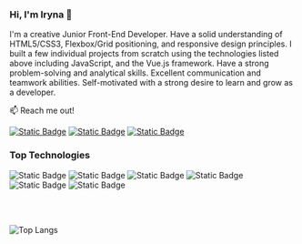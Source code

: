 ### Hi, I'm Iryna 👋

I'm a creative Junior Front-End Developer. Have a solid understanding of HTML5/CSS3, Flexbox/Grid positioning, and responsive design principles. I built a few individual projects from scratch using the technologies listed above including JavaScript, and the Vue.js framework. Have a strong problem-solving and analytical skills. Excellent communication and teamwork abilities. Self-motivated with a strong desire to learn and grow as a developer.

📫 Reach me out!

[![Static Badge](https://img.shields.io/badge/Iryna_Kryvokhyzha-3399FF?style=flat&logo=LinkedIn&link=https://www.linkedin.com/in/iryna-kryvokhyzha-373506282/)](https://www.linkedin.com/in/iryna-kryvokhyzha-373506282/)
[![Static Badge](https://img.shields.io/badge/Iryna_Kryvokhyzha-BB001B?style=flat&logo=Gmail&logoColor=white&link=mailto:irynakryvokhyzha@gmail.com)](mailto:irynakryvokhyzha@gmail.com)
[![Static Badge](https://img.shields.io/badge/Iryna_Kryvokhyzha-0088cc?style=flat&logo=Telegram&logoColor=white&link=https://t.me/IrynaKryvokhyzha)](https://t.me/IrynaKryvokhyzha)

### Top Technologies

![Static Badge](https://img.shields.io/badge/VUE.JS-42b883?style=for-the-badge&logo=Vue.js&logoColor=42b883&labelColor=black)
![Static Badge](https://img.shields.io/badge/JAVASCRIPT-FFE604?style=for-the-badge&logo=JavaScript&logoColor=FFE604&labelColor=black)
![Static Badge](https://img.shields.io/badge/HTML5-FF8000?style=for-the-badge&logo=HTML5&logoColor=FF8000&labelColor=black)
![Static Badge](https://img.shields.io/badge/CSS3-3B72F2?style=for-the-badge&logo=CSS3&logoColor=3B72F2&labelColor=black%20)
![Static Badge](https://img.shields.io/badge/Sass-ff99cc?style=for-the-badge&logo=Sass&logoColor=ff99cc&labelColor=black%20&color=ff99cc)
![Static Badge](https://img.shields.io/badge/Firebase-FFCA28?style=for-the-badge&logo=Firebase&logoColor=FFCA28&labelColor=black%20)

<br/>
<br/>

![Top Langs](https://github-readme-stats.vercel.app/api/top-langs/?username=IrynaKryvokhyzha&layout=compact)




